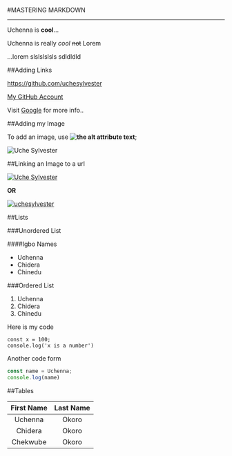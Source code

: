 #MASTERING MARKDOWN

---

Uchenna is **cool**... 

Uchenna is really _cool_
~~not~~
Lorem 

...lorem slslslslsls sdldldld

##Adding Links

<https://github.com/uchesylvester>

[My GitHub Account](https://github.com/uchesylvester "My GitHub Profile")


Visit [Google][1] for more info..


##Adding my Image 

To add an image, use **![the alt attribute text](Image_url "Image Title on hover")**;

![Uche Sylvester](https://pbs.twimg.com/profile_images/1075883811378995201/t8Aw0HaM_400x400.jpg "A picture of Uche Sylvester")

##Linking an Image to a url

[![Uche Sylvester](https://pbs.twimg.com/profile_images/1075883811378995201/t8Aw0HaM_400x400.jpg 'A picture of Uche Sylvester')](https://github.com/uchesylvester 'google!')

**OR**

[<img src="https://pbs.twimg.com/profile_images/1075883811378995201/t8Aw0HaM_400x400.jpg" alt="uchesylvester">](https://github.com/uchesylvester)


##Lists

###Unordered List

####Igbo Names

+ Uchenna
+ Chidera
+ Chinedu

###Ordered List

1. Uchenna
1. Chidera
1. Chinedu



Here is my code

	const x = 100;
	console.log('x is a number')


Another code form

```js
const name = Uchenna;
console.log(name)
````

##Tables

|First Name| Last Name|
|:--------:|:--------:|
|Uchenna|Okoro|
|Chidera|Okoro|
|Chekwube|Okoro|



[1]: http://google.com

